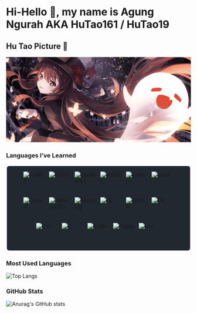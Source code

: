 # Hi-Hello 👋, my name is Agung Ngurah AKA HuTao161 / HuTao19 

<!--
**HuTao161/HuTao161** is a ✨ _special_ ✨ repository because its `README.md` (this file) appears on your GitHub profile.

Here are some ideas to get you started:

- 🔭 I’m currently working on ...
- 🌱 I’m currently learning ...
- 👯 I’m looking to collaborate on ...
- 🤔 I’m looking for help with ...
- 💬 Ask me about ...
- 📫 How to reach me: ...
- 😄 Pronouns: ...
- ⚡ Fun fact: ...
-->
## Hu Tao Picture 🦋
![Agung Ngurah](images/hutao-ban.png)

### Languages I’ve Learned

<div style="display: flex; flex-wrap: wrap; justify-content: center; gap: 10px; background-color: #212830; padding: 15px; border-radius: 8px; border: 2px solid #f0f6fc;">
  <!-- HTML5 -->
  <img src="https://img.shields.io/badge/HTML5-E34F26?style=flat&logo=html5&logoColor=white" alt="HTML5" width="60" height="60"/>
  
  <!-- CSS3 -->
  <img src="https://img.shields.io/badge/CSS3-1572B6?style=flat&logo=css3&logoColor=white" alt="CSS3" width="60" height="60"/>

  <!-- JavaScript -->
  <img src="https://img.shields.io/badge/JavaScript-F7DF1E?style=flat&logo=javascript&logoColor=black" alt="JavaScript" width="60" height="60"/>
  
  <!-- MySQL -->
  <img src="https://img.shields.io/badge/MySQL-4479A1?style=flat&logo=mysql&logoColor=white" alt="MySQL" width="60" height="60"/>
  
  <!-- Python -->
  <img src="https://img.shields.io/badge/Python-3776AB?style=flat&logo=python&logoColor=white" alt="Python" width="60" height="60"/>
  
  <!-- Java -->
  <img src="https://img.shields.io/badge/Java-007396?style=flat&logo=java&logoColor=white" alt="Java" width="60" height="60"/>
  
  <!-- Laravel -->
  <img src="https://img.shields.io/badge/Laravel-EF4135?style=flat&logo=laravel&logoColor=white" alt="Laravel" width="60" height="60"/>
  
  <!-- TailwindCSS -->
  <img src="https://img.shields.io/badge/TailwindCSS-38B2AC?style=flat&logo=tailwindcss&logoColor=white" alt="TailwindCSS" width="60" height="60"/>
  
  <!-- Bootstrap -->
  <img src="https://img.shields.io/badge/Bootstrap-563D7C?style=flat&logo=bootstrap&logoColor=white" alt="Bootstrap" width="60" height="60"/>
  
  <!-- Git -->
  <img src="https://img.shields.io/badge/Git-F05032?style=flat&logo=git&logoColor=white" alt="Git" width="60" height="60"/>
  
  <!-- GitHub -->
  <img src="https://img.shields.io/badge/GitHub-181717?style=flat&logo=github&logoColor=white" alt="GitHub" width="60" height="60"/>
  
  <!-- C# -->
  <img src="https://img.shields.io/badge/C%23-239120?style=flat&logo=c-sharp&logoColor=white" alt="C#" width="60" height="60"/>
  
  <!-- C++ -->
  <img src="https://img.shields.io/badge/C++-00599C?style=flat&logo=cplusplus&logoColor=white" alt="C++" width="60" height="60"/>
  
  <!-- C -->
  <img src="https://img.shields.io/badge/C-A8B9CC?style=flat&logo=c&logoColor=black" alt="C" width="60" height="60"/>
  
  <!-- Kotlin -->
  <img src="https://img.shields.io/badge/Kotlin-0095D5?style=flat&logo=kotlin&logoColor=white" alt="Kotlin" width="60" height="60"/>
  
  <!-- Flutter -->
  <img src="https://img.shields.io/badge/Flutter-02569B?style=flat&logo=flutter&logoColor=white" alt="Flutter" width="60" height="60"/>
  
  <!-- Lua -->
  <img src="https://img.shields.io/badge/Lua-2C2D72?style=flat&logo=lua&logoColor=white" alt="Lua" width="60" height="60"/>
</div>


### Most Used Languages
![Top Langs](https://github-readme-stats.vercel.app/api/top-langs/?username=HuTao161&layout=compact&langs_count=6&hide_title=true)

### GitHub Stats
![Anurag's GitHub stats](https://github-readme-stats.vercel.app/api?username=HuTao161&show_icons=true&count_private=true&hide=prs&hide_title=true)




